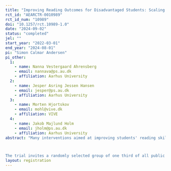 ```yaml
---
title: "Improving Reading Outcomes for Disadvantaged Students: Scaling and Implementing Interventions"
rct_id: "AEARCTR-0010989"
rct_id_num: "10989"
doi: "10.1257/rct.10989-1.0"
date: "2024-09-02"
status: "completed"
jel: ""
start_year: "2022-03-01"
end_year: "2024-08-01"
pi: "Simon Calmar Andersen"
pi_other:
  1:
    - name: Nanna Vestergaard Ahrensberg
    - email: nannava@ps.au.dk
    - affiliation: Aarhus University
  2:
    - name: Jesper Asring Jessen Hansen
    - email: jesper@ps.au.dk
    - affiliation: Aarhus University
  3:
    - name: Morten Hjortskov
    - email: mohl@vive.dk
    - affiliation: VIVE
  4:
    - name: Jakob Majlund Holm
    - email: jholm@ps.au.dk
    - affiliation: Aarhus University
abstract: "Many interventions aimed at improving students' reading skills have proven effective in small-scale evaluations. However, when educational interventions include more than a thousand students, effect sizes tend to approach zero. This problem of scalability is recognized in the literature, yet there exists very little systematic, research-based knowledge on how to solve it. 

The trial invites a randomly selected group of one third of all public schools in Denmark to participate in the shared-book reading program READit. The main goal is to improve the reading skills of students in the invited schools compared to all other schools in the country. Within the main trial, we embed trials testing how to increase sign-up within invited schools, how to support teachers in supporting families, and how to facilitate families' use of a digital reading platform."
layout: registration
---
```


